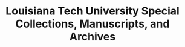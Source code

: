 ---
layout: repo
title: "Louisiana Tech University Special Collections, Manuscripts, and Archives"
id: 25545
permalink: repos/25545/
---